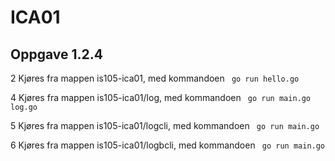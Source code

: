 # ICA01

## Oppgave 1.2.4
2 Kjøres fra mappen is105-ica01, med kommandoen ` go run hello.go`

4 Kjøres fra mappen is105-ica01/log, med kommandoen ` go run main.go log.go` 

5 Kjøres fra mappen is105-ica01/logcli, med kommandoen ` go run main.go`

6 Kjøres fra mappen is105-ica01/logbcli, med kommandoen ` go run main.go`

